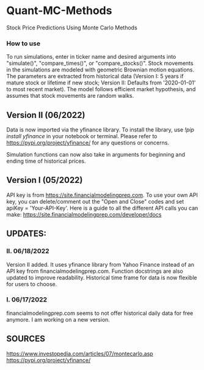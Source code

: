 # Quant-MC-Methods
Stock Price Predictions Using Monte Carlo Methods

### How to use
To run simulations, enter in ticker name and desired arguments into "simulate()", "compare_times()", or "compare_stocks()". 
Stock movements in the simulations are modeled with geometric Brownian motion equations. The parameters are extracted from historical data (Version I: 5 years if mature stock or lifetime if new stock; Version II: Defaults from '2020-01-01' to most recent market). The model follows efficient market hypothesis, and assumes that stock movements are random walks.

## Version II (06/2022)

Data is now imported via the yfinance library. To install the library, use *!pip install yfinance* in your notebook or terminal. Please refer to https://pypi.org/project/yfinance/ for any questions or concerns. 

Simulation functions can now also take in arguments for beginning and ending time of historical prices.

## Version I (05/2022)

API key is from https://site.financialmodelingprep.com. To use your own API key, you can delete/comment out the "Open and Close" codes and set apiKey = 'Your-API-Key'. Here is a guide to all the different API calls you can make: https://site.financialmodelingprep.com/developer/docs

## UPDATES:

### II. 06/18/2022
Version II added. It uses yfinance library from Yahoo Finance instead of an API key from financialmodelingprep.com. Function docstrings are also updated to improve readability. Historical time frame for data is now flexible for users to choose.

### I. 06/17/2022
financialmodelingprep.com seems to not offer historical daily data for free anymore. I am working on a new version.

## SOURCES
https://www.investopedia.com/articles/07/montecarlo.asp <br />
https://pypi.org/project/yfinance/
